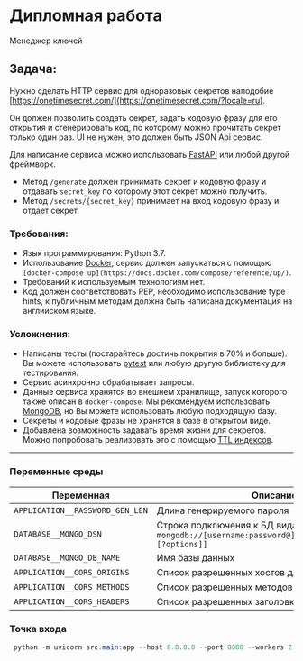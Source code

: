 # Дипломная работа

Менеджер ключей

## Задача:

Нужно сделать HTTP сервис для одноразовых секретов
наподобие [https://onetimesecret.com/](https://onetimesecret.com/?locale=ru).

Он должен позволить создать секрет, задать кодовую фразу для его открытия и cгенерировать код, по которому можно
прочитать секрет только один раз. UI не нужен, это должен быть JSON Api сервис.

Для написание сервиса можно использовать [FastAPI](https://github.com/tiangolo/fastapi) или любой другой фреймворк.

- Метод `/generate` должен принимать секрет и кодовую фразу и отдавать `secret_key` по которому этот секрет можно
  получить.
- Метод `/secrets/{secret_key}` принимает на вход кодовую фразу и отдает секрет.

### Требования:

- Язык программирования: Python 3.7.
- Использование [Docker](https://www.docker.com/), сервис должен запускаться с
  помощью `[docker-compose up](https://docs.docker.com/compose/reference/up/)`.
- Требований к используемым технологиям нет.
- Код должен соответствовать PEP, необходимо использование type hints, к публичным методам должна быть написана
  документация на английском языке.

### Усложнения:

- Написаны тесты (постарайтесь достичь покрытия в 70% и больше). Вы можете
  использовать [pytest](https://docs.pytest.org/en/latest/) или любую другую библиотеку для тестирования.
- Сервис асинхронно обрабатывает запросы.
- Данные сервиса хранятся во внешнем хранилище, запуск которого также описан в `docker-compose`. Мы рекомендуем
  использовать [MongoDB](https://www.mongodb.com/), но Вы можете использовать любую подходящую базу.
- Секреты и кодовые фразы не хранятся в базе в открытом виде.
- Добавлена возможность задавать время жизни для секретов. Можно попробовать реализовать это с
  помощью [TTL индексов](https://docs.mongodb.com/manual/core/index-ttl/).

---

### Переменные среды

| Переменная                      | Описание                                                                                      |
|---------------------------------|-----------------------------------------------------------------------------------------------|
| `APPLICATION__PASSWORD_GEN_LEN` | Длина генерируемого пароля                                                                    |
| `DATABASE__MONGO_DSN`           | Строка подключения к БД вида `mongodb://[username:password@]host[/[defaultauthdb][?options]]` |
| `DATABASE__MONGO_DB_NAME`       | Имя базы данных                                                                               |
| `APPLICATION__CORS_ORIGINS`     | Список разрешенных хостов для CORS                                                            |
| `APPLICATION__CORS_METHODS`     | Список разрешенных методов для CORS                                                           |
| `APPLICATION__CORS_HEADERS`     | Список разрешенных заголовков для CORS                                                        |


### Точка входа

```powershell
 python -m uvicorn src.main:app --host 0.0.0.0 --port 8080 --workers 2
```